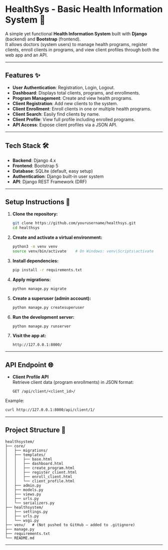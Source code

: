 
# HealthSys - Basic Health Information System 🏥

A simple yet functional **Health Information System** built with **Django** (backend) and **Bootstrap** (frontend).  
It allows doctors (system users) to manage health programs, register clients, enroll clients in programs, and view client profiles through both the web app and an API.

---

## Features ✨
- **User Authentication**: Registration, Login, Logout.
- **Dashboard**: Displays total clients, programs, and enrollments.
- **Program Management**: Create and view health programs.
- **Client Registration**: Add new clients to the system.
- **Client Enrollment**: Enroll clients in one or multiple health programs.
- **Client Search**: Easily find clients by name.
- **Client Profile**: View full profile including enrolled programs.
- **API Access**: Expose client profiles via a JSON API.

---

## Tech Stack 🛠
- **Backend**: Django 4.x
- **Frontend**: Bootstrap 5
- **Database**: SQLite (default, easy setup)
- **Authentication**: Django built-in user system
- **API**: Django REST Framework (DRF)

---

## Setup Instructions 🚀

1. **Clone the repository:**
   ```bash
   git clone https://github.com/yourusername/healthsys.git
   cd healthsys
   ```

2. **Create and activate a virtual environment:**
   ```bash
   python3 -m venv venv
   source venv/bin/activate    # On Windows: venv\Scripts\activate
   ```

3. **Install dependencies:**
   ```bash
   pip install -r requirements.txt
   ```

4. **Apply migrations:**
   ```bash
   python manage.py migrate
   ```

5. **Create a superuser (admin account):**
   ```bash
   python manage.py createsuperuser
   ```

6. **Run the development server:**
   ```bash
   python manage.py runserver
   ```

7. **Visit the app at:**
   ```
   http://127.0.0.1:8000/
   ```

---

## API Endpoint 🌐
- **Client Profile API**  
  Retrieve client data (program enrollments) in JSON format:
  ```
  GET /api/client/<client_id>/
  ```

Example:
```bash
curl http://127.0.0.1:8000/api/client/1/
```

---

## Project Structure 📁
```
healthsystem/
├── core/
│   ├── migrations/
│   ├── templates/
│   │   ├── base.html
│   │   ├── dashboard.html
│   │   ├── create_program.html
│   │   ├── register_client.html
│   │   ├── enroll_client.html
│   │   └── client_profile.html
│   ├── admin.py
│   ├── models.py
│   ├── views.py
│   ├── urls.py
│   └── serializers.py
├── healthsystem/
│   ├── settings.py
│   ├── urls.py
│   └── wsgi.py
├── venv/   # (Not pushed to GitHub — added to .gitignore)
├── manage.py
├── requirements.txt
└── README.md
```

---




